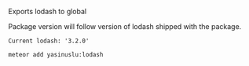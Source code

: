 Exports lodash to global

Package version will follow version of lodash shipped with the package.
```
Current lodash: '3.2.0'
```

```
meteor add yasinuslu:lodash
```
